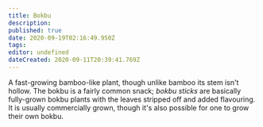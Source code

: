 ```yaml
---
title: Bokbu
description: 
published: true
date: 2020-09-19T02:16:49.950Z
tags: 
editor: undefined
dateCreated: 2020-09-11T20:39:41.769Z
---
```


A fast-growing bamboo-like plant, though unlike bamboo its stem isn't hollow. The bokbu is a fairly common snack; *bokbu sticks* are basically fully-grown bokbu plants with the leaves stripped off and added flavouring. It is usually commercially grown, though it's also possible for one to grow their own bokbu.